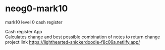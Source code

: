 # neog0-mark10
mark10 level 0 cash register

Cash register App <br>
Calculates change and best possible combination of notes to return change <br>
project link https://lighthearted-snickerdoodle-f8c06a.netlify.app/
